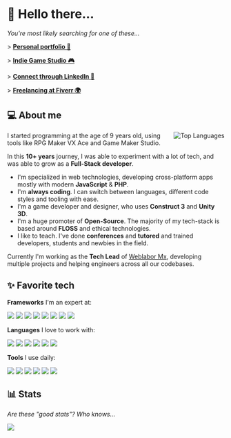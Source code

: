 # 👋 Hello there...

*You're most likely searching for one of these...*

&gt; **[Personal portfolio 💼](https://luanhimmlisch.github.io/)**

&gt; **[Indie Game Studio 🎮](https://masterpose.dev)**

&gt; **[Connect through LinkedIn 🤝](https://www.linkedin.com/in/luancomun/)**

&gt; **[Freelancing at Fiverr 🌍](https://www.fiverr.com/users/luanhimmlisch)**

## 💻 About me
<a href="https://github.com/anuraghazra/github-readme-stats">
  <img align="right" src="https://github-readme-stats.vercel.app/api/top-langs/?username=luanhimmlisch&count_private=true&theme=dark&layout=compact&exclude_repo=unach-data-python,unach-oop-java,unach-structured-cpp" alt="Top Languages">
</a>

<p align="left">

I started programming at the age of 9 years old, using tools like RPG Maker VX Ace and Game Maker Studio. 

In this **10+ years** journey, I was able to experiment with a lot of tech, and was able to grow as a **Full-Stack developer**.

* I'm specialized in web technologies, developing cross-platform apps mostly with modern **JavaScript** & **PHP**.
* I'm **always coding**. I can switch between languages, different code styles and tooling with ease.
* I'm a game developer and designer, who uses **Construct 3** and **Unity 3D**.
* I'm a huge promoter of **Open-Source**. The majority of my tech-stack is based around **FLOSS** and ethical technologies.
* I like to teach. I've done **conferences** and **tutored** and  trained developers, students and newbies in the field.

Currently I'm working as the **Tech Lead** of [Weblabor Mx](https://github.com/weblabormx), developing multiple projects and helping engineers across all our codebases.

</p>

## ✨ Favorite tech

**Frameworks** I'm an expert at:

[![](https://img.shields.io/badge/Tailwind-38B2AC?style=for-the-badge&logo=tailwindcss&logoColor=white)](https://github.com/tailwindlabs)
[![](https://img.shields.io/badge/AlpineJS-77c1d2?style=for-the-badge&logo=alpine.js&logoColor=white)](https://github.com/alpinejs)
[![](https://img.shields.io/badge/Laravel-FF0000?style=for-the-badge&logo=laravel&logoColor=white)](https://github.com/laravel)
[![](https://img.shields.io/badge/Livewire-fb70a9?style=for-the-badge&logo=livewire&logoColor=white)](https://github.com/livewire)
[![](https://img.shields.io/badge/Grav-190629?style=for-the-badge&logo=grav)](https://github.com/getgrav/)
[![](https://img.shields.io/badge/Capacitor-119eff?style=for-the-badge&logo=capacitor&logoColor=white)](https://github.com/ionic-team/capacitor)
[![](https://img.shields.io/badge/Leaflet-199900?style=for-the-badge&logo=leaflet&logoColor=white)](https://github.com/leaflet)
[![](https://img.shields.io/badge/Construct-213341?style=for-the-badge&logo=construct3&logoColor=white)](https://construct.net)

**Languages** I love to work with:

[![](https://img.shields.io/badge/ECMAScript-f38626?style=for-the-badge&logo=javascript&logoColor=white)](https://github.com/tc39)
[![](https://img.shields.io/badge/PHP-7a86b8?style=for-the-badge&logo=php&logoColor=white)](https://github.com/php)
[![](https://img.shields.io/badge/TypeScript-3178c6?style=for-the-badge&logo=typescript&logoColor=white)](https://github.com/microsoft/TypeScript)
[![](https://img.shields.io/badge/Dart-2cb7f6?style=for-the-badge&logo=dart)](https://github.com/dart-lang/)
[![](https://img.shields.io/badge/SASS-CC6699?style=for-the-badge&logo=sass&logoColor=white)](https://github.com/sass)
[![](https://img.shields.io/badge/C%23-239120?style=for-the-badge&logo=csharp)](https://docs.microsoft.com/en-us/dotnet/csharp/)

**Tools** I use daily:

[![](https://img.shields.io/badge/Manjaro-35BF5C?style=for-the-badge&logo=manjaro&logoColor=white)](https://github.com/manjaro)
[![](https://img.shields.io/badge/VSCodium-007ACC?style=for-the-badge&logo=vscodium&logoColor=white)](https://github.com/VSCodium/)
[![](https://img.shields.io/badge/Vite-646CFF?style=for-the-badge&logo=vite&logoColor=white)](https://github.com/vitejs)
[![](https://img.shields.io/badge/Photopea-18A497?style=for-the-badge&logo=photopea&logoColor=white)](https://www.photopea.com/learn/)
[![](https://img.shields.io/badge/LibreOffice-18A303?style=for-the-badge&logo=libreoffice&logoColor=white)](https://github.com/LibreOffice)
[![](https://img.shields.io/badge/Penpot-000000?style=for-the-badge&logo=penpot&logoColor=white)](https://github.com/penpot)

## 📊 Stats

_Are these "good stats"? Who knows..._

![](https://github-readme-stats.vercel.app/api?username=luanhimmlisch&count_private=true&show_icons=true&theme=dark)
